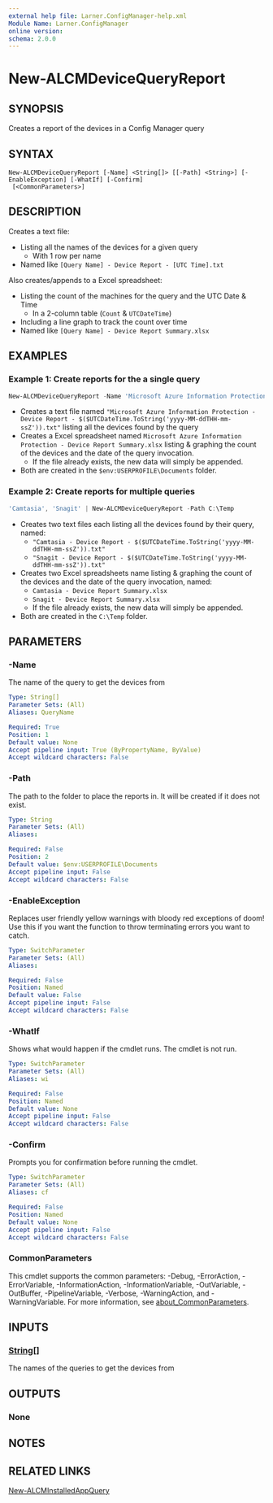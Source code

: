 ```yaml
---
external help file: Larner.ConfigManager-help.xml
Module Name: Larner.ConfigManager
online version:
schema: 2.0.0
---
```


# New-ALCMDeviceQueryReport

## SYNOPSIS

Creates a report of the devices in a Config Manager query

## SYNTAX

```
New-ALCMDeviceQueryReport [-Name] <String[]> [[-Path] <String>] [-EnableException] [-WhatIf] [-Confirm]
 [<CommonParameters>]
```

## DESCRIPTION

Creates a text file:

- Listing all the names of the devices for a given query
    - With 1 row per name
- Named like `[Query Name] - Device Report - [UTC Time].txt`

Also creates/appends to a Excel spreadsheet:

- Listing the count of the machines for the query and the UTC Date & Time
    - In a 2-column table (`Count` & `UTCDateTime`)
- Including a line graph to track the count over time
- Named like `[Query Name] - Device Report Summary.xlsx`

## EXAMPLES

### Example 1: Create reports for the a single query

```powershell
New-ALCMDeviceQueryReport -Name 'Microsoft Azure Information Protection'
```

- Creates a text file named `"Microsoft Azure Information Protection - Device Report - $($UTCDateTime.ToString('yyyy-MM-ddTHH-mm-ssZ')).txt"` listing all the devices found by the query
- Creates a Excel spreadsheet named `Microsoft Azure Information Protection - Device Report Summary.xlsx` listing & graphing the count of the devices and the date of the query invocation.
    - If the file already exists, the new data will simply be appended.
- Both are created in the `$env:USERPROFILE\Documents` folder.

### Example 2: Create reports for multiple queries

```powershell
'Camtasia', 'Snagit' | New-ALCMDeviceQueryReport -Path C:\Temp
```

- Creates two text files each listing all the devices found by their query, named:
    - `"Camtasia - Device Report - $($UTCDateTime.ToString('yyyy-MM-ddTHH-mm-ssZ')).txt"`
    - `"Snagit - Device Report - $($UTCDateTime.ToString('yyyy-MM-ddTHH-mm-ssZ')).txt"`
- Creates two Excel spreadsheets name listing & graphing the count of the devices and the date of the query invocation, named:
    - `Camtasia - Device Report Summary.xlsx`
    - `Snagit - Device Report Summary.xlsx`
    - If the file already exists, the new data will simply be appended.
- Both are created in the `C:\Temp` folder.

## PARAMETERS

### -Name

The name of the query to get the devices from

```yaml
Type: String[]
Parameter Sets: (All)
Aliases: QueryName

Required: True
Position: 1
Default value: None
Accept pipeline input: True (ByPropertyName, ByValue)
Accept wildcard characters: False
```

### -Path

The path to the folder to place the reports in.
It will be created if it does not exist.

```yaml
Type: String
Parameter Sets: (All)
Aliases:

Required: False
Position: 2
Default value: $env:USERPROFILE\Documents
Accept pipeline input: False
Accept wildcard characters: False
```

### -EnableException

Replaces user friendly yellow warnings with bloody red exceptions of doom! Use this if you want the function to throw terminating errors you want to catch.

```yaml
Type: SwitchParameter
Parameter Sets: (All)
Aliases:

Required: False
Position: Named
Default value: False
Accept pipeline input: False
Accept wildcard characters: False
```

### -WhatIf

Shows what would happen if the cmdlet runs.
The cmdlet is not run.

```yaml
Type: SwitchParameter
Parameter Sets: (All)
Aliases: wi

Required: False
Position: Named
Default value: None
Accept pipeline input: False
Accept wildcard characters: False
```

### -Confirm

Prompts you for confirmation before running the cmdlet.

```yaml
Type: SwitchParameter
Parameter Sets: (All)
Aliases: cf

Required: False
Position: Named
Default value: None
Accept pipeline input: False
Accept wildcard characters: False
```

### CommonParameters

This cmdlet supports the common parameters: -Debug, -ErrorAction, -ErrorVariable, -InformationAction, -InformationVariable, -OutVariable, -OutBuffer, -PipelineVariable, -Verbose, -WarningAction, and -WarningVariable. For more information, see [about_CommonParameters](http://go.microsoft.com/fwlink/?LinkID=113216).

## INPUTS

### [String[]](https://learn.microsoft.com/en-us/dotnet/api/system.string)

The names of the queries to get the devices from

## OUTPUTS

### None

## NOTES

## RELATED LINKS

[New-ALCMInstalledAppQuery](New-ALCMInstalledAppQuery.md)
